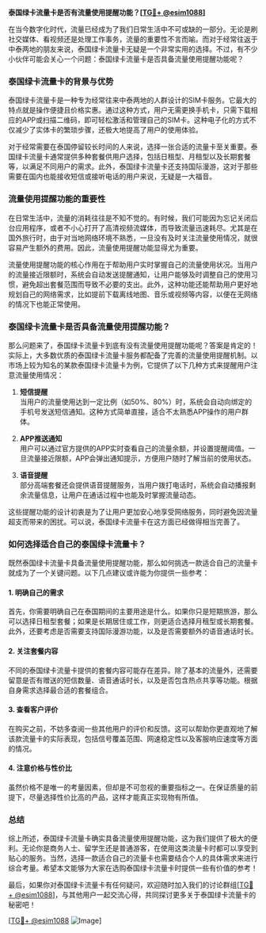 **泰国绿卡流量卡是否有流量使用提醒功能？[[TG💪+ @esim1088](https://t.me/s/esim1088)]**

在当今数字化时代，流量已经成为了我们日常生活中不可或缺的一部分。无论是刷社交媒体、看视频还是处理工作事务，流量的重要性不言而喻。而对于经常往返于中泰两地的朋友来说，泰国绿卡流量卡无疑是一个非常实用的选择。不过，有不少小伙伴可能会关心一个问题：泰国绿卡流量卡是否具备流量使用提醒功能呢？

### 泰国绿卡流量卡的背景与优势

泰国绿卡流量卡是一种专为经常往来中泰两地的人群设计的SIM卡服务。它最大的特点就是操作便捷且价格实惠。通过这种方式，用户无需更换手机卡，只需下载相应的APP或扫描二维码，即可轻松激活和管理自己的SIM卡。这种电子化的方式不仅减少了实体卡的繁琐步骤，还极大地提高了用户的使用体验。

对于经常需要在泰国停留较长时间的人来说，选择一张合适的流量卡至关重要。泰国绿卡流量卡通常提供多种套餐供用户选择，包括日租型、月租型以及长期套餐等，以满足不同用户的需求。此外，泰国绿卡流量卡还支持国际漫游，这对于那些需要在国内也能接收短信或接听电话的用户来说，无疑是一大福音。

### 流量使用提醒功能的重要性

在日常生活中，流量的消耗往往是不知不觉的。有时候，我们可能因为忘记关闭后台应用程序，或者不小心打开了高清视频流媒体，而导致流量迅速耗尽。尤其是在国外旅行时，由于对当地网络环境不熟悉，一旦没有及时关注流量使用情况，就很容易产生额外的费用。因此，流量使用提醒功能显得尤为重要。

流量使用提醒功能的核心作用在于帮助用户实时掌握自己的流量使用状况。当用户的流量接近限额时，系统会自动发送提醒通知，让用户能够及时调整自己的使用习惯，避免超出套餐范围而导致不必要的支出。此外，这种功能还能帮助用户更好地规划自己的网络需求，比如提前下载离线地图、音乐或视频等内容，以便在无网络的情况下也能正常使用。

### 泰国绿卡流量卡是否具备流量使用提醒功能？

那么问题来了，泰国绿卡流量卡到底有没有流量使用提醒功能呢？答案是肯定的！实际上，大多数优质的泰国绿卡流量卡服务都配备了完善的流量使用提醒机制。以市场上较为知名的某款泰国绿卡流量卡为例，它提供了以下几种方式来提醒用户注意流量使用情况：

1. **短信提醒**  
   当用户的流量使用达到一定比例（如50%、80%）时，系统会自动向绑定的手机号发送短信通知。这种方式简单直接，适合不太熟悉APP操作的用户群体。

2. **APP推送通知**  
   用户可以通过官方提供的APP实时查看自己的流量余额，并设置提醒阈值。一旦流量接近限额，APP会弹出通知提示，方便用户随时了解当前的使用状态。

3. **语音提醒**  
   部分高端套餐还会提供语音提醒服务，当用户拨打电话时，系统会自动播报剩余流量信息，让用户在通话过程中也能及时掌握流量动态。

这些提醒功能的设计初衷是为了让用户更加安心地享受网络服务，同时避免因流量超支而带来的困扰。可以说，泰国绿卡流量卡在这方面已经做得相当完善了。

### 如何选择适合自己的泰国绿卡流量卡？

既然泰国绿卡流量卡具备流量使用提醒功能，那么如何挑选一款适合自己的流量卡就成为了一个关键问题。以下几点建议或许能为你提供一些参考：

#### 1. 明确自己的需求
首先，你需要明确自己在泰国期间的主要用途是什么。如果你只是短期旅游，那么可以选择日租型套餐；如果是长期居住或工作，则更适合选择月租型或长期套餐。此外，还要考虑是否需要支持国际漫游功能，以及是否需要额外的语音通话时长。

#### 2. 关注套餐内容
不同的泰国绿卡流量卡提供的套餐内容可能存在差异。除了基本的流量外，还需要留意是否有赠送的短信数量、语音通话时长，以及是否包含热点共享等功能。根据自身需求选择最合适的套餐组合。

#### 3. 查看客户评价
在购买之前，不妨多查阅一些其他用户的评价和反馈。这可以帮助你更直观地了解该款流量卡的实际表现，包括信号覆盖范围、网速稳定性以及客服响应速度等方面的情况。

#### 4. 注意价格与性价比
虽然价格不是唯一的考量因素，但却是不可忽视的重要指标之一。在保证质量的前提下，尽量选择性价比高的产品，这样才能真正实现物有所值。

### 总结

综上所述，泰国绿卡流量卡确实具备流量使用提醒功能，这为我们提供了极大的便利。无论你是商务人士、留学生还是普通游客，在使用这类流量卡时都可以享受到贴心的服务。当然，选择一款适合自己的流量卡也需要结合个人的具体需求来进行综合考量。希望本文能够为大家在选购泰国绿卡流量卡时提供一些有价值的参考！

最后，如果你对泰国绿卡流量卡有任何疑问，欢迎随时加入我们的讨论群组[[TG💪+ @esim1088](https://t.me/s/esim1088)]，与其他用户一起交流心得，共同探讨更多关于泰国绿卡流量卡的秘密吧！

[[TG💪+ @esim1088](https://t.me/s/esim1088) ![Image](https://i.postimg.cc/4NQfJmqS/Snipaste-2025-05-13-00-14-12.png)]